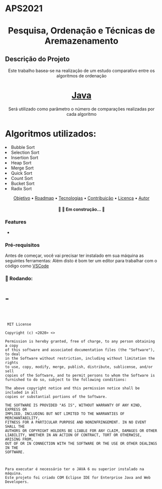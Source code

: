 # APS2021
<h1 align="center">Pesquisa, Ordenação e Técnicas de Aremazenamento</h1>

## Descrição do Projeto
<p align="center">Este trabalho basea-se na realização de um estudo comparativo entre os algoritmos de ordenação</p>

<h1 align="center">
    <a href="https://www.java.com/pt-BR/">Java</a>
</h1>
<p align="center">Será utilizado como parâmetro o número de comparações realizadas por cada algoritmo</p>

 
 Algoritmos utilizados:
=================
<!--ts-->
   <li>Bubble Sort</li> <li>Selection Sort</li> <li> Insertion Sort </li> <li> Heap Sort </li> <li> Merge Sort </li> <li> Quick Sort </li> <li> Count Sort </li> <li> Bucket Sort </li> <li> Radix Sort </li> 

<!--te-->
 
 <p align="center">
 <a href="#objetivo">Objetivo</a> •
 <a href="#roadmap">Roadmap</a> • 
 <a href="#tecnologias">Tecnologias</a> • 
 <a href="#contribuicao">Contribuição</a> • 
 <a href="#licenc-a">Licença</a> • 
 <a href="#autor">Autor</a>
</p>
 
 <h4 align="center"> 
	🚧   🚀 Em construção...  🚧
</h4>
 
 ### Features

- 
 
 ### Pré-requisitos

Antes de começar, você vai precisar ter instalado em sua máquina as seguintes ferramentas:
Além disto é bom ter um editor para trabalhar com o código como [VSCode](https://code.visualstudio.com/)

### 🎲 Rodando:

#  - 
```
 
 
 
 MIT License

Copyright (c) <2020> <>

Permission is hereby granted, free of charge, to any person obtaining a copy
of this software and associated documentation files (the "Software"), to deal
in the Software without restriction, including without limitation the rights
to use, copy, modify, merge, publish, distribute, sublicense, and/or sell
copies of the Software, and to permit persons to whom the Software is
furnished to do so, subject to the following conditions:

The above copyright notice and this permission notice shall be included in all
copies or substantial portions of the Software.

THE SOFTWARE IS PROVIDED "AS IS", WITHOUT WARRANTY OF ANY KIND, EXPRESS OR
IMPLIED, INCLUDING BUT NOT LIMITED TO THE WARRANTIES OF MERCHANTABILITY,
FITNESS FOR A PARTICULAR PURPOSE AND NONINFRINGEMENT. IN NO EVENT SHALL THE
AUTHORS OR COPYRIGHT HOLDERS BE LIABLE FOR ANY CLAIM, DAMAGES OR OTHER
LIABILITY, WHETHER IN AN ACTION OF CONTRACT, TORT OR OTHERWISE, ARISING FROM,
OUT OF OR IN CONNECTION WITH THE SOFTWARE OR THE USE OR OTHER DEALINGS IN THE
SOFTWARE.
 
 

Para executar é necessário ter o JAVA 6 ou superior instalado na máquina.
Este projeto foi criado COM Eclipse IDE for Enterprise Java and Web Developers.
 
